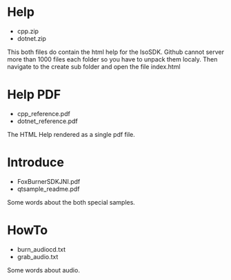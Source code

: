 # Help

- cpp.zip
- dotnet.zip

This both files do contain the html help for the IsoSDK. Github cannot server more than 1000
files each folder so you have to unpack them localy.
Then navigate to the create sub folder and open the file index.html

# Help PDF

- cpp_reference.pdf
- dotnet_reference.pdf

The HTML Help rendered as a single pdf file. 

# Introduce 

- FoxBurnerSDKJNI.pdf
- qtsample_readme.pdf

Some words about the both special samples.

# HowTo

- burn_audiocd.txt
- grab_audio.txt

Some words about audio.